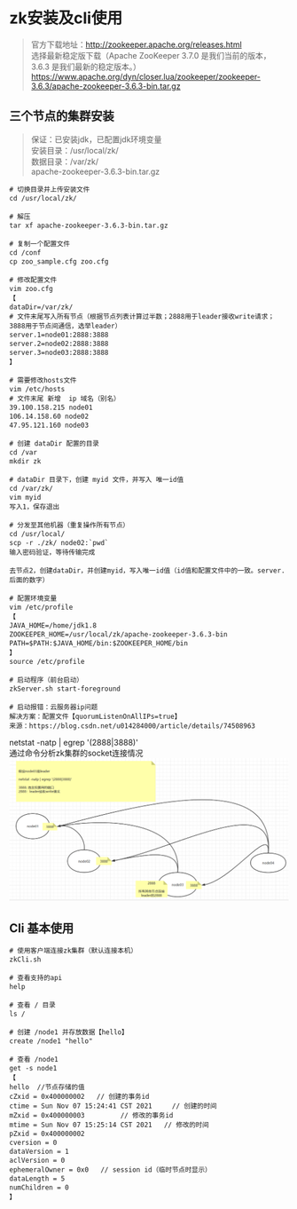 # zk安装及cli使用

> 官方下载地址：http://zookeeper.apache.org/releases.html   
> 选择最新稳定版下载（Apache ZooKeeper 3.7.0 是我们当前的版本，3.6.3 是我们最新的稳定版本。）     
> https://www.apache.org/dyn/closer.lua/zookeeper/zookeeper-3.6.3/apache-zookeeper-3.6.3-bin.tar.gz   

## 三个节点的集群安装
> 保证：已安装jdk，已配置jdk环境变量   
> 安装目录：/usr/local/zk/    
> 数据目录：/var/zk/   
> apache-zookeeper-3.6.3-bin.tar.gz    

``` 
# 切换目录并上传安装文件
cd /usr/local/zk/

# 解压
tar xf apache-zookeeper-3.6.3-bin.tar.gz

# 复制一个配置文件
cd /conf
cp zoo_sample.cfg zoo.cfg

# 修改配置文件
vim zoo.cfg
【
dataDir=/var/zk/
# 文件末尾写入所有节点（根据节点列表计算过半数；2888用于leader接收write请求；3888用于节点间通信，选举leader）
server.1=node01:2888:3888
server.2=node02:2888:3888
server.3=node03:2888:3888
】

# 需要修改hosts文件
vim /etc/hosts
# 文件末尾 新增  ip 域名（别名）
39.100.158.215 node01
106.14.158.60 node02
47.95.121.160 node03

# 创建 dataDir 配置的目录
cd /var
mkdir zk

# dataDir 目录下，创建 myid 文件，并写入 唯一id值
cd /var/zk/
vim myid
写入1，保存退出

# 分发至其他机器（重复操作所有节点）
cd /usr/local/
scp -r ./zk/ node02:`pwd`
输入密码验证，等待传输完成 

去节点2，创建dataDir，并创建myid，写入唯一id值（id值和配置文件中的一致。server.后面的数字）

# 配置环境变量
vim /etc/profile
【
JAVA_HOME=/home/jdk1.8
ZOOKEEPER_HOME=/usr/local/zk/apache-zookeeper-3.6.3-bin
PATH=$PATH:$JAVA_HOME/bin:$ZOOKEEPER_HOME/bin
】
source /etc/profile

# 启动程序（前台启动）
zkServer.sh start-foreground

# 启动报错：云服务器ip问题
解决方案：配置文件【quorumListenOnAllIPs=true】
来源：https://blog.csdn.net/u014284000/article/details/74508963
```

netstat -natp | egrep '(2888|3888)'    
通过命令分析zk集群的socket连接情况   
![zk集群的socket连接图](../img/zk集群的socket连接图.png)

## Cli 基本使用

``` 
# 使用客户端连接zk集群（默认连接本机）
zkCli.sh

# 查看支持的api
help 

# 查看 / 目录
ls /

# 创建 /node1 并存放数据【hello】
create /node1 "hello"

# 查看 /node1 
get -s node1
【
hello  //节点存储的值
cZxid = 0x400000002   // 创建的事务id
ctime = Sun Nov 07 15:24:41 CST 2021     // 创建的时间
mZxid = 0x400000003         // 修改的事务id
mtime = Sun Nov 07 15:25:14 CST 2021   // 修改的时间
pZxid = 0x400000002   
cversion = 0
dataVersion = 1
aclVersion = 0
ephemeralOwner = 0x0   // session id（临时节点时显示）
dataLength = 5
numChildren = 0
】
```